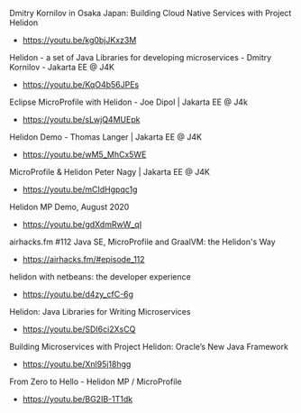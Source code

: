 Dmitry Kornilov in Osaka Japan: Building Cloud Native Services with Project Helidon
* https://youtu.be/kg0bjJKxz3M

Helidon - a set of Java Libraries for developing microservices - Dmitry Kornilov - Jakarta EE @ J4K
* https://youtu.be/KqO4b56JPEs

Eclipse MicroProfile with Helidon - Joe Dipol | Jakarta EE @ J4k
* https://youtu.be/sLwjQ4MUEpk

Helidon Demo - Thomas Langer | Jakarta EE @ J4K
* https://youtu.be/wM5_MhCx5WE

MicroProfile & Helidon Peter Nagy | Jakarta EE @ J4K
* https://youtu.be/mCIdHgpqc1g

Helidon MP Demo, August 2020
* https://youtu.be/gdXdmRwW_qI

airhacks.fm #112 Java SE, MicroProfile and GraalVM: the Helidon's Way
* https://airhacks.fm/#episode_112

helidon with netbeans: the developer experience
* https://youtu.be/d4zy_cfC-6g

Helidon: Java Libraries for Writing Microservices
* https://youtu.be/SDI6ci2XsCQ

Building Microservices with Project Helidon: Oracle’s New Java Framework
* https://youtu.be/Xnl95j18hgg

From Zero to Hello - Helidon MP / MicroProfile
* https://youtu.be/BG2IB-1T1dk
